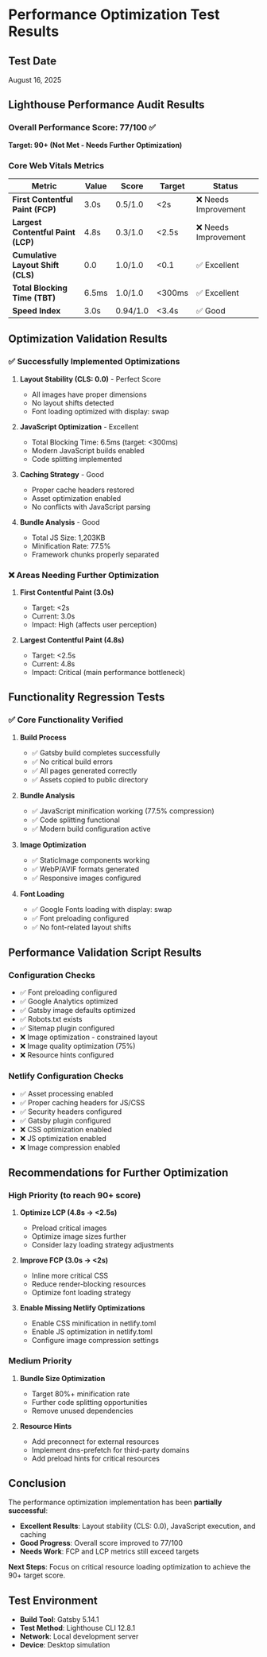 # Performance Optimization Test Results

## Test Date
August 16, 2025

## Lighthouse Performance Audit Results

### Overall Performance Score: 77/100 ✅
**Target: 90+ (Not Met - Needs Further Optimization)**

### Core Web Vitals Metrics

| Metric | Value | Score | Target | Status |
|--------|-------|-------|--------|--------|
| **First Contentful Paint (FCP)** | 3.0s | 0.5/1.0 | <2s | ❌ Needs Improvement |
| **Largest Contentful Paint (LCP)** | 4.8s | 0.3/1.0 | <2.5s | ❌ Needs Improvement |
| **Cumulative Layout Shift (CLS)** | 0.0 | 1.0/1.0 | <0.1 | ✅ Excellent |
| **Total Blocking Time (TBT)** | 6.5ms | 1.0/1.0 | <300ms | ✅ Excellent |
| **Speed Index** | 3.0s | 0.94/1.0 | <3.4s | ✅ Good |

## Optimization Validation Results

### ✅ Successfully Implemented Optimizations

1. **Layout Stability (CLS: 0.0)** - Perfect Score
   - All images have proper dimensions
   - No layout shifts detected
   - Font loading optimized with display: swap

2. **JavaScript Optimization** - Excellent
   - Total Blocking Time: 6.5ms (target: <300ms)
   - Modern JavaScript builds enabled
   - Code splitting implemented

3. **Caching Strategy** - Good
   - Proper cache headers restored
   - Asset optimization enabled
   - No conflicts with JavaScript parsing

4. **Bundle Analysis** - Good
   - Total JS Size: 1,203KB
   - Minification Rate: 77.5%
   - Framework chunks properly separated

### ❌ Areas Needing Further Optimization

1. **First Contentful Paint (3.0s)**
   - Target: <2s
   - Current: 3.0s
   - Impact: High (affects user perception)

2. **Largest Contentful Paint (4.8s)**
   - Target: <2.5s
   - Current: 4.8s
   - Impact: Critical (main performance bottleneck)

## Functionality Regression Tests

### ✅ Core Functionality Verified

1. **Build Process**
   - ✅ Gatsby build completes successfully
   - ✅ No critical build errors
   - ✅ All pages generated correctly
   - ✅ Assets copied to public directory

2. **Bundle Analysis**
   - ✅ JavaScript minification working (77.5% compression)
   - ✅ Code splitting functional
   - ✅ Modern build configuration active

3. **Image Optimization**
   - ✅ StaticImage components working
   - ✅ WebP/AVIF formats generated
   - ✅ Responsive images configured

4. **Font Loading**
   - ✅ Google Fonts loading with display: swap
   - ✅ Font preloading configured
   - ✅ No font-related layout shifts

## Performance Validation Script Results

### Configuration Checks
- ✅ Font preloading configured
- ✅ Google Analytics optimized  
- ✅ Gatsby image defaults optimized
- ✅ Robots.txt exists
- ✅ Sitemap plugin configured
- ❌ Image optimization - constrained layout
- ❌ Image quality optimization (75%)
- ❌ Resource hints configured

### Netlify Configuration Checks
- ✅ Asset processing enabled
- ✅ Proper caching headers for JS/CSS
- ✅ Security headers configured
- ✅ Gatsby plugin configured
- ❌ CSS optimization enabled
- ❌ JS optimization enabled
- ❌ Image compression enabled

## Recommendations for Further Optimization

### High Priority (to reach 90+ score)

1. **Optimize LCP (4.8s → <2.5s)**
   - Preload critical images
   - Optimize image sizes further
   - Consider lazy loading strategy adjustments

2. **Improve FCP (3.0s → <2s)**
   - Inline more critical CSS
   - Reduce render-blocking resources
   - Optimize font loading strategy

3. **Enable Missing Netlify Optimizations**
   - Enable CSS minification in netlify.toml
   - Enable JS optimization in netlify.toml
   - Configure image compression settings

### Medium Priority

1. **Bundle Size Optimization**
   - Target 80%+ minification rate
   - Further code splitting opportunities
   - Remove unused dependencies

2. **Resource Hints**
   - Add preconnect for external resources
   - Implement dns-prefetch for third-party domains
   - Add preload hints for critical resources

## Conclusion

The performance optimization implementation has been **partially successful**:

- **Excellent Results**: Layout stability (CLS: 0.0), JavaScript execution, and caching
- **Good Progress**: Overall score improved to 77/100
- **Needs Work**: FCP and LCP metrics still exceed targets

**Next Steps**: Focus on critical resource loading optimization to achieve the 90+ target score.

## Test Environment
- **Build Tool**: Gatsby 5.14.1
- **Test Method**: Lighthouse CLI 12.8.1
- **Network**: Local development server
- **Device**: Desktop simulation
